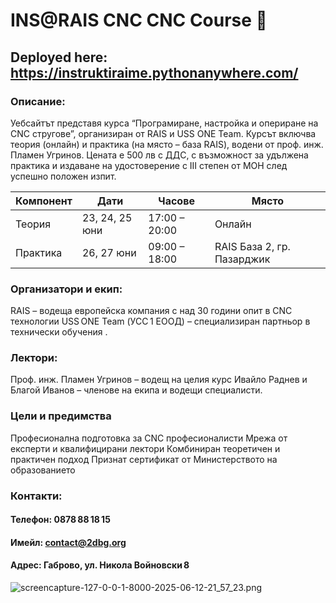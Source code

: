 # INS@RAIS CNC CNC Course 🚀

## Deployed here: https://instruktiraime.pythonanywhere.com/

### Описание:
Уебсайтът представя курса “Програмиране, настройка и опериране на CNC стругове”, организиран от RAIS и USS ONE Team.
Курсът включва теория (онлайн) и практика (на място – база RAIS), водени от проф. инж. Пламен Угринов. Цената е 500 лв с
ДДС, с възможност за удължена практика и издаване на удостоверение с III степен от МОН след успешно положен изпит.


| Компонент | Дати           | Часове        | Място                      |
| --------- | -------------- | ------------- | -------------------------- |
| Теория    | 23, 24, 25 юни | 17:00 – 20:00 | Онлайн                     |
| Практика  | 26, 27 юни     | 09:00 – 18:00 | RAIS База 2, гр. Пазарджик |

### Организатори и екип:
RAIS – водеща европейска компания с над 30 години опит в CNC технологии 
USS ONE Team (УСС 1 ЕООД) – специализиран партньор в технически обучения .

### Лектори:
Проф. инж. Пламен Угринов – водещ на целия курс 
Ивайло Раднев и Благой Иванов – членове на екипа и водещи специалисти.


### Цели и предимства
Професионална подготовка за CNC професионалисти
Мрежа от експерти и квалифицирани лектори
Комбиниран теоретичен и практичен подход
Признат сертификат от Министерството на образованието

### Контакти:
#### Телефон: 0878 88 18 15
#### Имейл: contact@2dbg.org
#### Адрес: Габрово, ул. Никола Войновски 8 

![screencapture-127-0-0-1-8000-2025-06-12-21_57_23.png](..%2FDownloads%2Fscreencapture-127-0-0-1-8000-2025-06-12-21_57_23.png)
